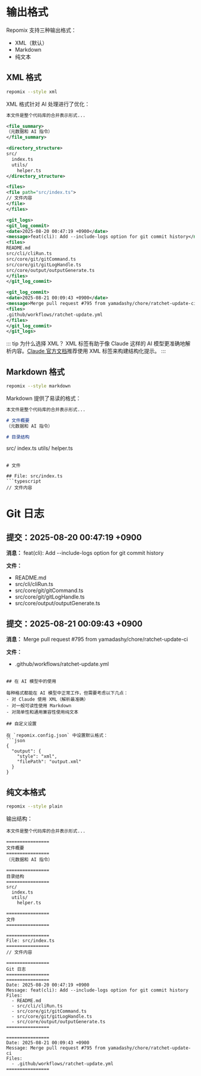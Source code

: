 # 输出格式

Repomix 支持三种输出格式：
- XML（默认）
- Markdown
- 纯文本

## XML 格式

```bash
repomix --style xml
```

XML 格式针对 AI 处理进行了优化：

```xml
本文件是整个代码库的合并表示形式...

<file_summary>
（元数据和 AI 指令）
</file_summary>

<directory_structure>
src/
  index.ts
  utils/
    helper.ts
</directory_structure>

<files>
<file path="src/index.ts">
// 文件内容
</file>
</files>

<git_logs>
<git_log_commit>
<date>2025-08-20 00:47:19 +0900</date>
<message>feat(cli): Add --include-logs option for git commit history</message>
<files>
README.md
src/cli/cliRun.ts
src/core/git/gitCommand.ts
src/core/git/gitLogHandle.ts
src/core/output/outputGenerate.ts
</files>
</git_log_commit>

<git_log_commit>
<date>2025-08-21 00:09:43 +0900</date>
<message>Merge pull request #795 from yamadashy/chore/ratchet-update-ci</message>
<files>
.github/workflows/ratchet-update.yml
</files>
</git_log_commit>
</git_logs>
```

::: tip 为什么选择 XML？
XML 标签有助于像 Claude 这样的 AI 模型更准确地解析内容。[Claude 官方文档](https://docs.anthropic.com/en/docs/build-with-claude/prompt-engineering/use-xml-tags)推荐使用 XML 标签来构建结构化提示。
:::

## Markdown 格式

```bash
repomix --style markdown
```

Markdown 提供了易读的格式：

```markdown
本文件是整个代码库的合并表示形式...

# 文件概要
（元数据和 AI 指令）

# 目录结构
```
src/
index.ts
utils/
helper.ts
```

# 文件

## File: src/index.ts
```typescript
// 文件内容
```

# Git 日志

## 提交：2025-08-20 00:47:19 +0900
**消息：** feat(cli): Add --include-logs option for git commit history

**文件：**
- README.md
- src/cli/cliRun.ts
- src/core/git/gitCommand.ts
- src/core/git/gitLogHandle.ts
- src/core/output/outputGenerate.ts

## 提交：2025-08-21 00:09:43 +0900
**消息：** Merge pull request #795 from yamadashy/chore/ratchet-update-ci

**文件：**
- .github/workflows/ratchet-update.yml
```

## 在 AI 模型中的使用

每种格式都能在 AI 模型中正常工作，但需要考虑以下几点：
- 对 Claude 使用 XML（解析最准确）
- 对一般可读性使用 Markdown
- 对简单性和通用兼容性使用纯文本

## 自定义设置

在 `repomix.config.json` 中设置默认格式：
```json
{
  "output": {
    "style": "xml",
    "filePath": "output.xml"
  }
}
```

## 纯文本格式

```bash
repomix --style plain
```

输出结构：
```text
本文件是整个代码库的合并表示形式...

================
文件概要
================
（元数据和 AI 指令）

================
目录结构
================
src/
  index.ts
  utils/
    helper.ts

================
文件
================

================
File: src/index.ts
================
// 文件内容

================
Git 日志
================
================
Date: 2025-08-20 00:47:19 +0900
Message: feat(cli): Add --include-logs option for git commit history
Files:
  - README.md
  - src/cli/cliRun.ts
  - src/core/git/gitCommand.ts
  - src/core/git/gitLogHandle.ts
  - src/core/output/outputGenerate.ts
================

================
Date: 2025-08-21 00:09:43 +0900
Message: Merge pull request #795 from yamadashy/chore/ratchet-update-ci
Files:
  - .github/workflows/ratchet-update.yml
================
```
